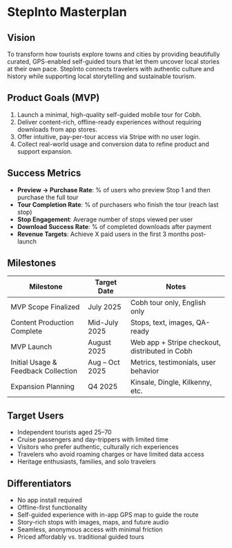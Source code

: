 # StepInto Masterplan

## Vision

To transform how tourists explore towns and cities by providing beautifully curated, GPS-enabled self-guided tours that let them uncover local stories at their own pace. StepInto connects travelers with authentic culture and history while supporting local storytelling and sustainable tourism.

## Product Goals (MVP)

1. Launch a minimal, high-quality self-guided mobile tour for Cobh.
2. Deliver content-rich, offline-ready experiences without requiring downloads from app stores.
3. Offer intuitive, pay-per-tour access via Stripe with no user login.
4. Collect real-world usage and conversion data to refine product and support expansion.

## Success Metrics

- **Preview → Purchase Rate**: % of users who preview Stop 1 and then purchase the full tour
- **Tour Completion Rate**: % of purchasers who finish the tour (reach last stop)
- **Stop Engagement**: Average number of stops viewed per user
- **Download Success Rate**: % of completed downloads after payment
- **Revenue Targets**: Achieve X paid users in the first 3 months post-launch

## Milestones

| Milestone                            | Target Date       | Notes                                               |
|--------------------------------------|--------------------|-----------------------------------------------------|
| MVP Scope Finalized                  | July 2025          | Cobh tour only, English only                        |
| Content Production Complete          | Mid-July 2025      | Stops, text, images, QA-ready                       |
| MVP Launch                           | August 2025        | Web app + Stripe checkout, distributed in Cobh      |
| Initial Usage & Feedback Collection  | Aug – Oct 2025     | Metrics, testimonials, user behavior                 |
| Expansion Planning                    | Q4 2025            | Kinsale, Dingle, Kilkenny, etc.                     |

## Target Users

- Independent tourists aged 25–70
- Cruise passengers and day-trippers with limited time
- Visitors who prefer authentic, culturally rich experiences
- Travelers who avoid roaming charges or have limited data access
- Heritage enthusiasts, families, and solo travelers

## Differentiators

- No app install required
- Offline-first functionality
- Self-guided experience with in-app GPS map to guide the route
- Story-rich stops with images, maps, and future audio
- Seamless, anonymous access with minimal friction
- Priced affordably vs. traditional guided tours

